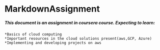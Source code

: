 # MarkdownAssignment
##### This document is an assignment in coursera course. Expecting to learn:
    *Basics of cloud computing
    *Important resources in the cloud solutions present(aws,GCP, Azure)
    *Implementing and developing projects on aws
